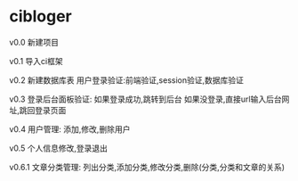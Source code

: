 # cibloger
v0.0
新建项目

v0.1
导入ci框架

v0.2
新建数据库表
用户登录验证:前端验证,session验证,数据库验证

v0.3
登录后台面板验证:
	如果登录成功,跳转到后台
	如果没登录,直接url输入后台网址,跳回登录页面
	
v0.4
用户管理:
	添加,修改,删除用户
	
v0.5
个人信息修改,登录退出
	
v0.6.1
文章分类管理:
	列出分类,添加分类,修改分类,删除(分类,分类和文章的关系)
	


